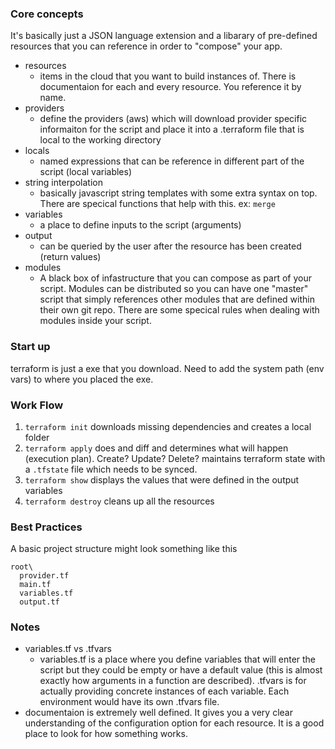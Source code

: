 ### Core concepts

It's basically just a JSON language extension and a libarary of pre-defined resources that you can reference in order to "compose" your app. 

- resources
  - items in the cloud that you want to build instances of. There is documentaion for each and every resource. You reference it by name. 
- providers
  - define the providers (aws) which will download provider specific informaiton for the script and place it into a .terraform file that is local to the working directory
- locals
  - named expressions that can be reference in different part of the script (local variables)
- string interpolation 
  - basically javascript string templates with some extra syntax on top. There are specical functions that help with this. ex: `merge`
- variables
  - a place to define inputs to the script (arguments)
- output
  - can be queried by the user after the resource has been created (return values)
- modules
  - A black box of infastructure that you can compose as part of your script. Modules can be distributed so you can have one "master"     script that simply references other modules that are defined within their own git repo. There are some specical rules when dealing       with modules inside your script.
  
### Start up

terraform is just a exe that you download. Need to add the system path (env vars) to where you placed the exe. 


### Work Flow

1. `terraform init` downloads missing dependencies and creates a local folder
2. `terraform apply` does and diff and determines what will happen (execution plan). Create? Update? Delete?
maintains terraform state with a `.tfstate` file which needs to be synced. 
3. `terraform show` displays the values that were defined in the output variables
4. `terraform destroy` cleans up all the resources

### Best Practices

A basic project structure might look something like this

```
root\
  provider.tf
  main.tf
  variables.tf
  output.tf
```
  
### Notes

- variables.tf vs .tfvars
  - variables.tf is a place where you define variables that will enter the script but they could be empty or have a default value (this is    almost exactly how arguments in a function are described). .tfvars is for actually providing concrete instances of each variable. Each    environment would have its own .tfvars file. 
- documentaion is extremely well defined. It gives you a very clear understanding of the configuration option for each resource. It is a good place to look for how something works. 
